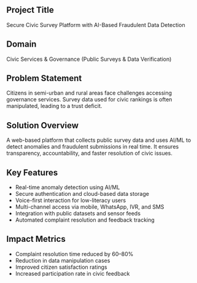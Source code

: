 ## Project Title

Secure Civic Survey Platform with AI-Based Fraudulent Data Detection

## Domain

Civic Services & Governance (Public Surveys & Data Verification)

## Problem Statement

Citizens in semi-urban and rural areas face challenges accessing governance services. Survey data used for civic rankings is often manipulated, leading to a trust deficit.

## Solution Overview

A web-based platform that collects public survey data and uses AI/ML to detect anomalies and fraudulent submissions in real time. It ensures transparency, accountability, and faster resolution of civic issues.

## Key Features

- Real-time anomaly detection using AI/ML
- Secure authentication and cloud-based data storage
- Voice-first interaction for low-literacy users
- Multi-channel access via mobile, WhatsApp, IVR, and SMS
- Integration with public datasets and sensor feeds
- Automated complaint resolution and feedback tracking

## Impact Metrics

- Complaint resolution time reduced by 60–80%
- Reduction in data manipulation cases
- Improved citizen satisfaction ratings
- Increased participation rate in civic feedback
